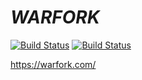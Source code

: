 # ___WARFORK___ 

[![Build Status][travis-badge]][travis-url]
[![Build Status][appveyor-badge]][appveyor-url]

https://warfork.com/

[travis-badge]: https://travis-ci.org/TeamForbiddenLLC/warfork-qfusion.svg?branch=master
[travis-url]: https://travis-ci.org/TeamForbiddenLLC/warfork-qfusion/
[appveyor-badge]: https://ci.appveyor.com/api/projects/status/kpu8ugd2fs22vm59?svg=true
[appveyor-url]: https://ci.appveyor.com/project/Warfork/warfork-qfusion